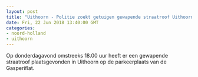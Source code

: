 ```yaml
---
layout: post
title: "Uithoorn - Politie zoekt getuigen gewapende straatroof Uithoorn"
date: Fri, 22 Jun 2018 13:40:00 GMT
categories: 
- noord-holland 
- uithoorn 
---
```


Op donderdagavond omstreeks 18.00 uur heeft er een gewapende straatroof plaatsgevonden in Uithoorn op de parkeerplaats van de Gasperiflat.
